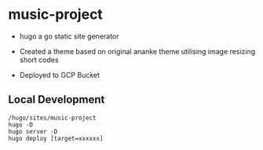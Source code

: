 # music-project 

- hugo a go static site generator

- Created a theme based on original ananke theme utilising image resizing short codes

- Deployed to GCP Bucket 

## Local Development 

``` 
/hugo/sites/music-project
hugo -D 
hugo server -D 
hugo deploy [target=xxxxxx]
```
